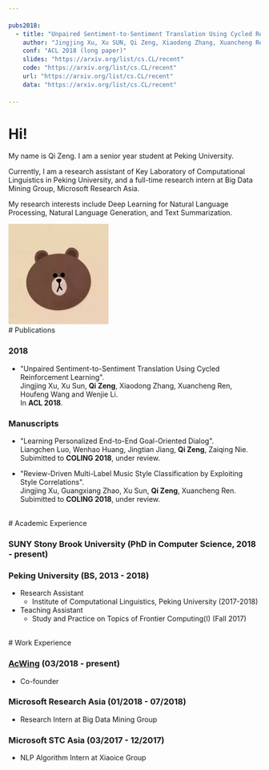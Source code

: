 ```yaml
---

pubs2018:   
  - title: "Unpaired Sentiment-to-Sentiment Translation Using Cycled Reinforcement Learning"
    author: "Jingjing Xu, Xu SUN, Qi Zeng, Xiaodong Zhang, Xuancheng Ren, Houfeng Wang and Wenjie Li"
    conf: "ACL 2018 (long paper)"
    slides: "https://arxiv.org/list/cs.CL/recent"
    code: "https://arxiv.org/list/cs.CL/recent"
    url: "https://arxiv.org/list/cs.CL/recent"
    data: "https://arxiv.org/list/cs.CL/recent"

---
```





# Hi!



My name is Qi Zeng. I am a senior year student at Peking University.


Currently, I am a research assistant of Key Laboratory of Computational Linguistics in Peking University, and a full-time research intern at Big Data Mining Group, Microsoft Research Asia. 

My research interests include Deep Learning for Natural Language Processing, Natural Language Generation, and Text Summarization.


<img src="/images/brown.jpg" class="floatpic" width="200" height="200">



<br>
# Publications

### 2018

- "Unpaired Sentiment-to-Sentiment Translation Using Cycled Reinforcement Learning". <br>
  Jingjing Xu, Xu Sun, **Qi Zeng**, Xiaodong Zhang, Xuancheng Ren, Houfeng Wang and Wenjie Li. <br>
  In **ACL 2018**.

### Manuscripts

- "Learning Personalized End-to-End Goal-Oriented Dialog". <br>
  Liangchen Luo, Wenhao Huang, Jingtian Jiang, **Qi Zeng**, Zaiqing Nie. <br>
  Subimitted to **COLING 2018**, under review.

- "Review-Driven Multi-Label Music Style Classification by Exploiting Style Correlations". <br>
  Jingjing Xu, Guangxiang Zhao, Xu Sun, **Qi Zeng**, Xuancheng Ren. <br>
  Subimitted to **COLING 2018**, under review.


<!---
{% for pub in page.pubs2018 %}
{% unless pub.hidden %}
  - {% if pub.url %} [{{pub.title}}]({{pub.url}}).
    {% else %} {{pub.title}}.
    {% endif %}<br>
    {{pub.author}}.<br>
    {{pub.conf}}.<br>
    {% if pub.address %}{{pub.address}}.
    {% endif %}{% if pub.slides %}[Slides]({{pub.slides}}).
    {% endif %}{% if pub.data %}[Data]({{pub.data}}).
    {% endif %}{% if pub.code %}[Code]({{pub.code}}).
    {% endif %}
{% endunless %}
{% endfor %}
-->




<br>
# Academic Experience



### SUNY Stony Brook University (PhD in Computer Science, 2018 - present) 
<!---
  - Advisor: [H. Andrew Schwartz][has]
  - Research Assistant
  	- [The HLAB: Human Language Analysis Beings][HLAB] (2018-present)
  - Teaching Assistant:
  	- ?? (Fall 2018)
-->


[has]:http://www3.cs.stonybrook.edu/~has/
[HLAB]:http://hlab.cs.stonybrook.edu/



### Peking University (BS, 2013 - 2018)
  - Research Assistant
    - Institute of Computational Linguistics, Peking University (2017-2018)
  - Teaching Assistant
    - Study and Practice on Topics of Frontier Computing(I) (Fall 2017)


<br>
# Work Experience

### [AcWing] (03/2018 - present)
  - Co-founder

### Microsoft Research Asia (01/2018 - 07/2018)
  - Research Intern at Big Data Mining Group


### Microsoft STC Asia (03/2017 - 12/2017)
  - NLP Algorithm Intern at Xiaoice Group

[AcWing]: http://acwing.com

<br>
<br>
<br>
<br>
<br>

